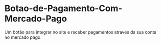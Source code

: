 # Botao-de-Pagamento-Com-Mercado-Pago
Um botão para integrar no site e receber pagamentos através da sua conta no mercado pago.

